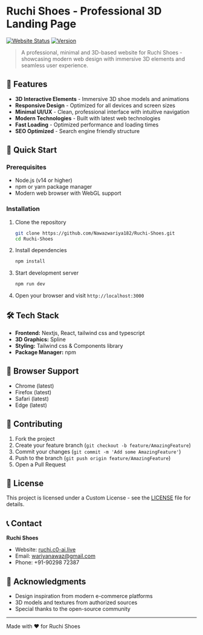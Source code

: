 # Ruchi Shoes - Professional 3D Landing Page

[![Website Status](https://img.shields.io/badge/website-live-brightgreen)](https://ruchi.c0-ai.live)
[![Version](https://img.shields.io/badge/version-1.0.0-orange.svg)](package.json)

> A professional, minimal and 3D-based website for Ruchi Shoes - showcasing modern web design with immersive 3D elements and seamless user experience.

## 🌟 Features

- **3D Interactive Elements** - Immersive 3D shoe models and animations
- **Responsive Design** - Optimized for all devices and screen sizes
- **Minimal UI/UX** - Clean, professional interface with intuitive navigation
- **Modern Technologies** - Built with latest web technologies
- **Fast Loading** - Optimized performance and loading times
- **SEO Optimized** - Search engine friendly structure

## 🚀 Quick Start

### Prerequisites

- Node.js (v14 or higher)
- npm or yarn package manager
- Modern web browser with WebGL support

### Installation

1. Clone the repository
   ```bash
   git clone https://github.com/Nawazwariya182/Ruchi-Shoes.git
   cd Ruchi-Shoes
   ```

2. Install dependencies
   ```bash
   npm install
   ```

3. Start development server
   ```bash
   npm run dev
   ```

4. Open your browser and visit `http://localhost:3000`

## 🛠️ Tech Stack

- **Frontend:** Nextjs, React, tailwind css and typescript
- **3D Graphics:** Spline
- **Styling:** Tailwind css & Components library
- **Package Manager:** npm

## 📱 Browser Support

- Chrome (latest)
- Firefox (latest)
- Safari (latest)
- Edge (latest)

## 🤝 Contributing

1. Fork the project
2. Create your feature branch (`git checkout -b feature/AmazingFeature`)
3. Commit your changes (`git commit -m 'Add some AmazingFeature'`)
4. Push to the branch (`git push origin feature/AmazingFeature`)
5. Open a Pull Request

## 📄 License

This project is licensed under a Custom License - see the [LICENSE](LICENSE) file for details.

## 📞 Contact

**Ruchi Shoes**
- Website: [ruchi.c0-ai.live](https://ruchi.c0-ai.live)
- Email: wariyanawaz@gmail.com
- Phone: +91-90298 72387

## 🙏 Acknowledgments

- Design inspiration from modern e-commerce platforms
- 3D models and textures from authorized sources
- Special thanks to the open-source community

---

Made with ❤️ for Ruchi Shoes
